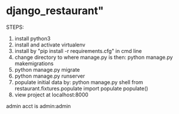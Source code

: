# django_restaurant"

STEPS:

1. install python3
2. install and activate virtualenv
3. install by "pip install -r requirements.cfg" in cmd line
4. change directory to where manage.py is then:
    python manage.py makemigrations
5. python manage.py migrate
6. python manage.py runserver
7. populate initial data by:
    python manage.py shell
    from restaurant.fixtures.populate import populate
    populate()
8. view project at localhost:8000

admin acct is admin:admin